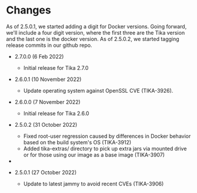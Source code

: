 # Changes

As of 2.5.0.1, we started adding a digit for Docker versions.  Going forward, we'll include
a four digit version, where the first three are the Tika version and the last one is the docker version.
As of 2.5.0.2, we started tagging release commits in our github repo.

* 2.7.0.0 (6 Feb 2022)
  * Initial release for Tika 2.7.0

* 2.6.0.1 (10 November 2022)
  * Update operating system against OpenSSL CVE (TIKA-3926).

* 2.6.0.0 (7 November 2022)
  * Initial release for Tika 2.6.0

* 2.5.0.2 (31 October 2022)
  * Fixed root-user regression caused by differences in Docker behavior based on the build system's OS (TIKA-3912)
  * Added tika-extras/ directory to pick up extra jars via mounted drive or for those using our image as a base image (TIKA-3907)
* 
* 2.5.0.1 (27 October 2022)
  * Update to latest jammy to avoid recent CVEs (TIKA-3906)